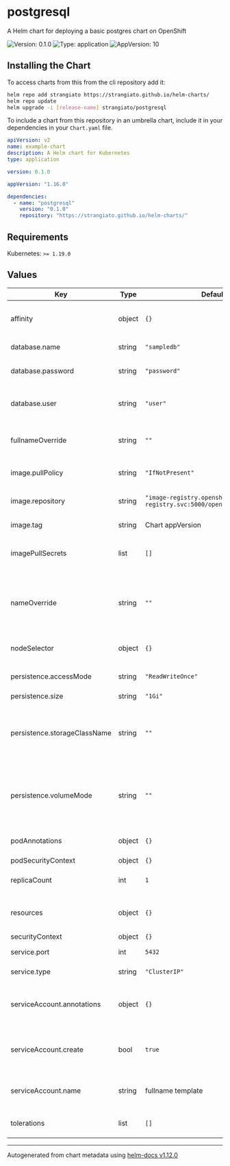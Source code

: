# postgresql

A Helm chart for deploying a basic postgres chart on OpenShift

![Version: 0.1.0](https://img.shields.io/badge/Version-0.1.0-informational?style=flat-square) ![Type: application](https://img.shields.io/badge/Type-application-informational?style=flat-square) ![AppVersion: 10](https://img.shields.io/badge/AppVersion-10-informational?style=flat-square)

## Installing the Chart

To access charts from this from the cli repository add it:

```sh
helm repo add strangiato https://strangiato.github.io/helm-charts/
helm repo update
helm upgrade -i [release-name] strangiato/postgresql
```

To include a chart from this repository in an umbrella chart, include it in your dependencies in your `Chart.yaml` file.

```yaml
apiVersion: v2
name: example-chart
description: A Helm chart for Kubernetes
type: application

version: 0.1.0

appVersion: "1.16.0"

dependencies:
  - name: "postgresql"
    version: "0.1.0"
    repository: "https://strangiato.github.io/helm-charts/"
```

## Requirements

Kubernetes: `>= 1.19.0`

## Values

| Key | Type | Default | Description |
|-----|------|---------|-------------|
| affinity | object | `{}` | Affinity configuration for the postgresql pod |
| database.name | string | `"sampledb"` | The name of the database |
| database.password | string | `"password"` | The password for the database |
| database.user | string | `"user"` | The user name that will be created for the database |
| fullnameOverride | string | `""` | String to fully override fullname template |
| image.pullPolicy | string | `"IfNotPresent"` | The docker image pull policy |
| image.repository | string | `"image-registry.openshift-image-registry.svc:5000/openshift/postgresql"` | The image repository to use |
| image.tag | string | Chart appVersion | The image tag to use |
| imagePullSecrets | list | `[]` | The image pull secret for the image repository |
| nameOverride | string | `""` | String to partially override fullname template (will maintain the release name) |
| nodeSelector | object | `{}` | Node selector for the postgresql pod |
| persistence.accessMode | string | `"ReadWriteOnce"` | Read/Write mode of the PVC |
| persistence.size | string | `"1Gi"` | Size of the PVC |
| persistence.storageClassName | string | `""` | Storage class name used to create the PVC.   If not provided the default storage class will be utilized. |
| persistence.volumeMode | string | `""` | Volume mode used to create the PVC.   If not provided the default volume mode will be utilized. |
| podAnnotations | object | `{}` | Map of annotations to add to the pods |
| podSecurityContext | object | `{}` |  |
| replicaCount | int | `1` | replicas of postgresql server |
| resources | object | `{}` | Resource configuration for the postgresql pod |
| securityContext | object | `{}` |  |
| service.port | int | `5432` | postgresql server port |
| service.type | string | `"ClusterIP"` | Kubernetes Service type |
| serviceAccount.annotations | object | `{}` | Additional custom annotations for the ServiceAccount |
| serviceAccount.create | bool | `true` | Enable creation of ServiceAccount for postgresql pod |
| serviceAccount.name | string | fullname template | The name of the ServiceAccount to use. |
| tolerations | list | `[]` | Tolerations for the postgresql pod |

----------------------------------------------
Autogenerated from chart metadata using [helm-docs v1.12.0](https://github.com/norwoodj/helm-docs/releases/v1.12.0)

